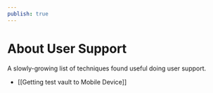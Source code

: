 ```yaml
---
publish: true
---
```


# About User Support

A slowly-growing list of techniques found useful doing user support.

- [[Getting test vault to Mobile Device]]
